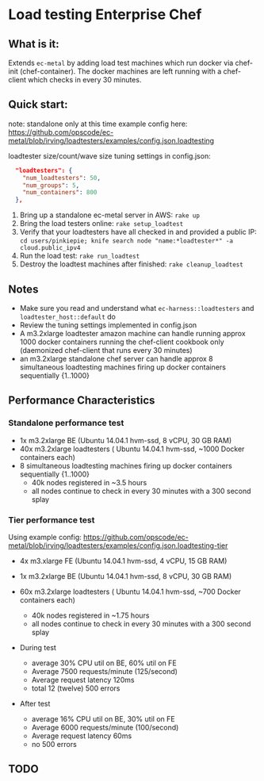 
# Load testing Enterprise Chef

## What is it:
Extends `ec-metal` by adding load test machines which run docker via chef-init (chef-container).
The docker machines are left running with a chef-client which checks in every 30 minutes.

## Quick start:
note:  standalone only at this time
example config here: https://github.com/opscode/ec-metal/blob/irving/loadtesters/examples/config.json.loadtesting

loadtester size/count/wave size tuning settings in config.json:
```json
  "loadtesters": {
    "num_loadtesters": 50,
    "num_groups": 5,
    "num_containers": 800
  },
```

1. Bring up a standalone ec-metal server in AWS: `rake up`
2. Bring the load testers online: `rake setup_loadtest`
3. Verify that your loadtesters have all checked in and provided a public IP: `cd users/pinkiepie; knife search node "name:*loadtester*" -a cloud.public_ipv4`
4. Run the load test: `rake run_loadtest`
5. Destroy the loadtest machines after finished: `rake cleanup_loadtest`


## Notes

* Make sure you read and understand what `ec-harness::loadtesters`  and `loadtester_host::default` do
* Review the tuning settings implemented in config.json
* A m3.2xlarge loadtester amazon machine can handle running approx 1000 docker containers running the chef-client cookbook only (daemonized chef-client that runs every 30 minutes)
* an m3.2xlarge standalone chef server can handle approx 8 simultaneous loadtesting machines firing up docker containers sequentially {1..1000}

## Performance Characteristics

### Standalone performance test

* 1x m3.2xlarge BE  (Ubuntu 14.04.1 hvm-ssd,  8 vCPU, 30 GB RAM)
* 40x m3.2xlarge loadtesters ( Ubuntu 14.04.1 hvm-ssd, ~1000 Docker containers each)
* 8 simultaneous loadtesting machines firing up docker containers sequentially {1..1000}
  * 40k nodes registered in ~3.5 hours
  * all nodes continue to check in every 30 minutes with a 300 second splay

### Tier performance test
Using example config: https://github.com/opscode/ec-metal/blob/irving/loadtesters/examples/config.json.loadtesting-tier

* 4x m3.xlarge FE  (Ubuntu 14.04.1 hvm-ssd,  4 vCPU, 15 GB RAM)
* 1x m3.2xlarge BE  (Ubuntu 14.04.1 hvm-ssd,  8 vCPU, 30 GB RAM)
* 60x m3.2xlarge loadtesters ( Ubuntu 14.04.1 hvm-ssd, ~700 Docker containers each)
  * 40k nodes registered in ~1.75 hours
  * all nodes continue to check in every 30 minutes with a 300 second splay

* During test
  - average 30% CPU util on BE,  60% util on FE
  - Average 7500 requests/minute (125/second)
  - Average request latency 120ms
  - total 12 (twelve) 500 errors

* After test
  - average 16% CPU util on BE,  30% util on FE
  - Average 6000 requests/minute (100/second)
  - Average request latency 60ms
  - no 500 errors

## TODO